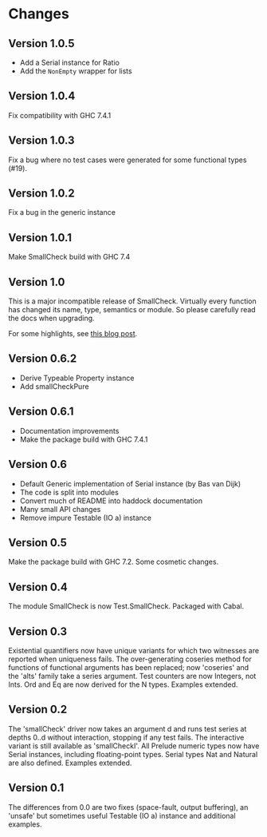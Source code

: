 Changes
=======

Version 1.0.5
-------------

* Add a Serial instance for Ratio
* Add the `NonEmpty` wrapper for lists

Version 1.0.4
-------------

Fix compatibility with GHC 7.4.1

Version 1.0.3
-------------

Fix a bug where no test cases were generated for some functional types (#19).

Version 1.0.2
-------------

Fix a bug in the generic instance

Version 1.0.1
-------------

Make SmallCheck build with GHC 7.4

Version 1.0
-----------

This is a major incompatible release of SmallCheck. Virtually every function has
changed its name, type, semantics or module. So please carefully read the docs
when upgrading.

For some highlights, see [this blog post](http://ro-che.info/articles/2013-02-19-smallcheck.html).

Version 0.6.2
-----------
* Derive Typeable Property instance
* Add smallCheckPure

Version 0.6.1
-----------

* Documentation improvements
* Make the package build with GHC 7.4.1

Version 0.6
-----------

* Default Generic implementation of Serial instance (by Bas van Dijk)
* The code is split into modules
* Convert much of README into haddock documentation
* Many small API changes
* Remove impure Testable (IO a) instance

Version 0.5
-----------

Make the package build with GHC 7.2. Some cosmetic changes.

Version 0.4
-----------

The module SmallCheck is now Test.SmallCheck.  Packaged with Cabal.

Version 0.3
-----------

Existential quantifiers now have unique variants for which two witnesses
are reported when uniqueness fails.  The over-generating coseries method
for functions of functional arguments has been replaced; now 'coseries'
and the 'alts<N>' family take a series argument. Test counters are
now Integers, not Ints.  Ord and Eq are now derived for the N types.
Examples extended.

Version 0.2
-----------

The 'smallCheck' driver now takes an argument d and runs test series
at depths 0..d without interaction, stopping if any test fails.
The interactive variant is still available as 'smallCheckI'.  All
Prelude numeric types now have Serial instances, including floating-point
types. Serial types Nat and Natural are also defined.  Examples extended.

Version 0.1
-----------

The differences from 0.0 are two fixes (space-fault, output buffering),
an 'unsafe' but sometimes useful Testable (IO a) instance and additional
examples.
